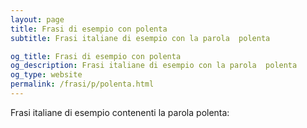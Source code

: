 ```yaml
---
layout: page
title: Frasi di esempio con polenta 
subtitle: Frasi italiane di esempio con la parola  polenta

og_title: Frasi di esempio con polenta 
og_description: Frasi italiane di esempio con la parola  polenta
og_type: website
permalink: /frasi/p/polenta.html
---
```


Frasi italiane di esempio contenenti la parola polenta:


